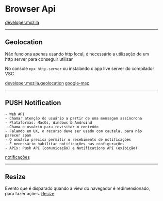 # Browser Api

[developer.mozila](developer.mozilla.org/pt-BR/docs/Web/API)

--- 

## Geolocation 
Não funciona apenas usando http local, é necessário a utilização de um http server para conseguir utilizar

No console
`npx http-server`
ou instalando o app live server do compilador VSC.

[developer.mozila.geolocation](developer.mozilla.org/pt-BR/docs/Web/API/Geolocation_API)
[google-map](google-map-generator.com)

---

## PUSH Notification
    - Web API
    - Chamar atenção do usuário a partir de uma mensagem assíncrona
    - Plataformas: MacOs, Windows & Androind
    - Chama o usuário para revisitar o conteúdo
    - Falando em UX, o recurso deve ser usado com cautela, para não parecer spam
    - O usuário precisa permitir o recebimento de notificações
    - É necessário habilitar notificações nas configurações
    - APIs: Push API (comunicação) e Notifications API (exibição)

[notificações](developer.mozilla.org/pt-BR/docs/Web/API/Notification)

---

## Resize

Evento que é disparado quando a view do navegador é redimensionado, para fazer ações.
[Resize](developer.mozilla.org/pt-BR/docs/Web/API/Window/resize_event)